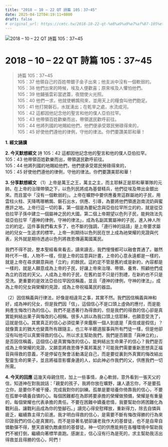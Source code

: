 ```yaml
---
title: "2018 – 10 – 22 QT 詩篇 105：37~45"
date: 2025-04-12T04:19:11+0800
draft: false
# original_url: https://cmtc.tw/2018-10-22-qt-%e8%a9%a9%e7%af%87-105%ef%bc%9a3745
---
```


![2018 – 10 – 22 QT 詩篇 105：37\~45](/images/qt.jpg   "2018 – 10 – 22 QT 詩篇 105：37\~45")

# 2018 – 10 – 22 QT 詩篇 105：37\~45

> 詩篇 105：37\~45  
> 105：37 他領自己的百姓帶銀子金子出來；他支派中沒有一個軟弱的。  
> 105：38 他們出來的時候，埃及人便歡喜；原來埃及人懼怕他們。  
> 105：39 他鋪張雲彩當遮蓋，夜間使火光照。  
> 105：40 他們一求，他就使鵪鶉飛來，並用天上的糧食叫他們飽足。  
> 105：41 他打開磐石，水就湧出；在乾旱之處，水流成河。  
> 105：42 這都因他記念他的聖言和他的僕人亞伯拉罕。  
> 105：43 他帶領百姓歡樂而出，帶領選民歡呼前往。  
> 105：44 他將列國的地賜給他們，他們便承受眾民勞碌得來的，  
> 105：45 好使他們遵他的律例，守他的律法。你們要讚美耶和華！

**1. 經文誦讀**

**2.  今天默想經文**
詩 105：42 這都因他記念他的聖言和他的僕人亞伯拉罕。  
105：43 他帶領百姓歡樂而出，帶領選民歡呼前往。  
105：44 他將列國的地賜給他們，他們便承受眾民勞碌得來的，  
105：45 好使他們遵他的律例，守他的律法。你們要讚美耶和華！

**3. 分享默想經文**
（1）上帝是萬王之王，萬主之主，而主耶穌正是耶和華軍隊的元帥。在上帝的治理帶領之下，以色列民將成為基督精兵，他們從埃及帶出金銀出來。而且當中「沒有一個軟弱的」。上帝在曠野中要供應養育這群屬祂的子民，用雲柱火柱、天降嗎哪鵪鶉、磐石出水，供應、引導，為要將他們領進迦南流奶與蜜應許之地。上帝行這一切的事，第一個是為要紀念與亞伯拉罕所立的約，就是從亞伯拉罕子孫中建立一個屬神之民的大國。第二個上帝期望以色列子民，能夠效法先祖亞伯拉罕「遵神的律例，守神的律法」，成為名副其實屬神的子民，進入神人所立的約定。這件事我們看太多了，也不斷的強調，「遵行神的話語」是上帝要求屬祂的兒女一生追求的標竿。上帝一則期待以色列民在世上成為祂榮耀的見證與代表，另外就是期待透過以色列將救恩傳遍萬國萬民。

我們不得不說，整本聖經看來看去，讀來讀去，我們慢慢都可以融會貫通了。雖然時代不一樣，人物不一樣，但是上帝的旨意與計畫，上帝的心意永遠都是一樣的，就是上帝在尋求願意與祂「立約」的餘民。這約定不管是舊約或是新約，內容都是一樣的，就是人願意成為上帝的子民，好讓上帝來治理、帶領、養育、照顧他們成為立約百姓的天父。人成為上帝的子民，在舊約並不只是行割禮，在新約也不只是受洗。更重要的是效法亞伯拉罕因信稱義，並且「遵神的律例，守神的律法」，成為上帝的兒女與榮耀的見證，成為上帝祝福萬民的器皿。

（2）因信稱義與行律法，好像是相違背之事，其實不然。我們因信稱義與神和好，成為神的兒女，但是我們因「信」，這個信心不是口頭上虛偽的應付，而是能夠產生悔改行為的信心。我們不是憑著行為得救的，但是我們的得救的信心卻是真實能夠結出果子與悔改的心相稱。很多人誤以為我口頭上信耶穌，也願意受洗了，這就是信心。其實真正的信心必須從果子來鑑察一個人到底是「真信或是假信」？就像賣主的猶大也變賣所有跟隨主，也三年半聽道服事與所有門徒一樣，但是他卻沒有叫他可以真實得救的信心。所以求主幫助我們，我們是否願意「與神立約」，是否因信稱義，這個信心是真實悔改的信心，能夠結出生命果子的信心？我們是否成為上帝榮耀的見證，又願意將救恩傳予萬邦萬民？可能我們需要重新思想真正福音與得救的意義，不是停留在聚會活動滿足自己，而是要從裏到外真實的悔改結出聖靈生命的果子，並且將福音影響身邊的人，如此神必作我們的父，供應我們一切所需。

**4. 今天的回應**
這幾天母親住院，加上一些事情，身心軟弱，意外看到一張天父的信，知道神在對我說話：「親愛的孩子，我將你放在曠野，讓人遺忘你，不是要孤立你，是要你不被干擾，完成我對你的訓練。孤單是要培養你倚靠我的信心，不要在孤單中嬌養自憐的心。每個困難都在為即將要承擔的榮耀做預備，榮耀是有重量的，每個榮耀也代表承擔的責任。不要在困難中嬌養悲情，我要幫助你將困難化為戰利品，讓戰利品成為你的墊腳石。」讀完心得安慰釋放，重新得力，除去自憐與疲乏，繼續靠主得力前進。我才明白得救的信心，是需要不斷有悔改得勝的行為來印證我們的信心是真實的。而不是掛著名號卻讓老我作大的基督徒，也不是自卑自憐動彈不得，整天直被仇敵虜掠的基督徒。神一切的供應能夠在各種環境中幫助我們不被打倒，繼續向著標竿直跑。感謝主，信心沒有行為是死的，求主幫助我活出得救並且得勝的信心，阿們！
